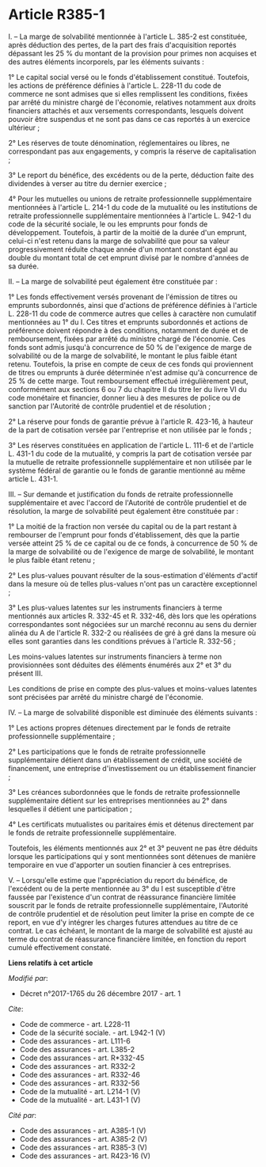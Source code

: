 # Article R385-1

I. – La marge de solvabilité mentionnée à l'article L. 385-2 est constituée, après déduction des pertes, de la part des frais
d'acquisition reportés dépassant les 25 % du montant de la provision pour primes non acquises et des autres éléments
incorporels, par les éléments suivants : 

1° Le capital social versé ou le fonds d'établissement constitué. Toutefois, les actions de préférence définies à l'article
L. 228-11 du code de commerce ne sont admises que si elles remplissent les conditions, fixées par arrêté du ministre chargé
de l'économie, relatives notamment aux droits financiers attachés et aux versements correspondants, lesquels doivent pouvoir
être suspendus et ne sont pas dans ce cas reportés à un exercice ultérieur ; 

2° Les réserves de toute dénomination, réglementaires ou libres, ne correspondant pas aux engagements, y compris la réserve
de capitalisation ; 

3° Le report du bénéfice, des excédents ou de la perte, déduction faite des dividendes à verser au titre du dernier
exercice ; 

4° Pour les mutuelles ou unions de retraite professionnelle supplémentaire mentionnées à l'article L. 214-1 du code de la
mutualité ou les institutions de retraite professionnelle supplémentaire mentionnées à l'article L. 942-1 du code de la
sécurité sociale, le ou les emprunts pour fonds de développement. Toutefois, à partir de la moitié de la durée d'un emprunt,
celui-ci n'est retenu dans la marge de solvabilité que pour sa valeur progressivement réduite chaque année d'un montant
constant égal au double du montant total de cet emprunt divisé par le nombre d'années de sa durée. 

II. – La marge de solvabilité peut également être constituée par : 

1° Les fonds effectivement versés provenant de l'émission de titres ou emprunts subordonnés, ainsi que d'actions de
préférence définies à l'article L. 228-11 du code de commerce autres que celles à caractère non cumulatif mentionnées au 1°
du I. Ces titres et emprunts subordonnés et actions de préférence doivent répondre à des conditions, notamment de durée et de
remboursement, fixées par arrêté du ministre chargé de l'économie. Ces fonds sont admis jusqu'à concurrence de 50 % de
l'exigence de marge de solvabilité ou de la marge de solvabilité, le montant le plus faible étant retenu. Toutefois, la prise
en compte de ceux de ces fonds qui proviennent de titres ou emprunts à durée déterminée n'est admise qu'à concurrence de 25 %
de cette marge. Tout remboursement effectué irrégulièrement peut, conformément aux sections 6 ou 7 du chapitre II du titre
Ier du livre VI du code monétaire et financier, donner lieu à des mesures de police ou de sanction par l'Autorité de contrôle
prudentiel et de résolution ; 

2° La réserve pour fonds de garantie prévue à l'article R. 423-16, à hauteur de la part de cotisation versée par l'entreprise
et non utilisée par le fonds ; 

3° Les réserves constituées en application de l'article L. 111-6 et de l'article L. 431-1 du code de la mutualité, y compris
la part de cotisation versée par la mutuelle de retraite professionnelle supplémentaire et non utilisée par le système
fédéral de garantie ou le fonds de garantie mentionné au même article L. 431-1. 

III. – Sur demande et justification du fonds de retraite professionnelle supplémentaire et avec l'accord de l'Autorité de
contrôle prudentiel et de résolution, la marge de solvabilité peut également être constituée par : 

1° La moitié de la fraction non versée du capital ou de la part restant à rembourser de l'emprunt pour fonds d'établissement,
dès que la partie versée atteint 25 % de ce capital ou de ce fonds, à concurrence de 50 % de la marge de solvabilité ou de
l'exigence de marge de solvabilité, le montant le plus faible étant retenu ; 

2° Les plus-values pouvant résulter de la sous-estimation d'éléments d'actif dans la mesure où de telles plus-values n'ont
pas un caractère exceptionnel ; 

3° Les plus-values latentes sur les instruments financiers à terme mentionnés aux articles R. 332-45 et R. 332-46, dès lors
que les opérations correspondantes sont négociées sur un marché reconnu au sens du dernier alinéa du A de l'article R. 332-2
ou réalisées de gré à gré dans la mesure où elles sont garanties dans les conditions prévues à l'article R. 332-56 ; 

Les moins-values latentes sur instruments financiers à terme non provisionnées sont déduites des éléments énumérés aux 2° et
3° du présent III. 

Les conditions de prise en compte des plus-values et moins-values latentes sont précisées par arrêté du ministre chargé de
l'économie. 

IV. – La marge de solvabilité disponible est diminuée des éléments suivants : 

1° Les actions propres détenues directement par le fonds de retraite professionnelle supplémentaire ; 

2° Les participations que le fonds de retraite professionnelle supplémentaire détient dans un établissement de crédit, une
société de financement, une entreprise d'investissement ou un établissement financier ; 

3° Les créances subordonnées que le fonds de retraite professionnelle supplémentaire détient sur les entreprises mentionnées
au 2° dans lesquelles il détient une participation ; 

4° Les certificats mutualistes ou paritaires émis et détenus directement par le fonds de retraite professionnelle
supplémentaire. 

Toutefois, les éléments mentionnés aux 2° et 3° peuvent ne pas être déduits lorsque les participations qui y sont mentionnées
sont détenues de manière temporaire en vue d'apporter un soutien financier à ces entreprises. 

V. – Lorsqu'elle estime que l'appréciation du report du bénéfice, de l'excédent ou de la perte mentionnée au 3° du I est
susceptible d'être faussée par l'existence d'un contrat de réassurance financière limitée souscrit par le fonds de retraite
professionnelle supplémentaire, l'Autorité de contrôle prudentiel et de résolution peut limiter la prise en compte de ce
report, en vue d'y intégrer les charges futures attendues au titre de ce contrat. Le cas échéant, le montant de la marge de
solvabilité est ajusté au terme du contrat de réassurance financière limitée, en fonction du report cumulé effectivement
constaté.

**Liens relatifs à cet article**

_Modifié par_:

  - Décret n°2017-1765 du 26 décembre 2017 - art. 1

_Cite_:

  - Code de commerce - art. L228-11
  - Code de la sécurité sociale. - art. L942-1 (V)
  - Code des assurances - art. L111-6
  - Code des assurances - art. L385-2
  - Code des assurances - art. R*332-45
  - Code des assurances - art. R332-2
  - Code des assurances - art. R332-46
  - Code des assurances - art. R332-56
  - Code de la mutualité - art. L214-1 (V)
  - Code de la mutualité - art. L431-1 (V)

_Cité par_:

  - Code des assurances - art. A385-1 (V)
  - Code des assurances - art. A385-2 (V)
  - Code des assurances - art. R385-3 (V)
  - Code des assurances - art. R423-16 (V)
